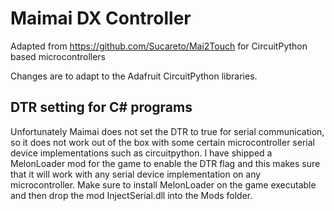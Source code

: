 # Maimai DX Controller
Adapted from https://github.com/Sucareto/Mai2Touch for CircuitPython based microcontrollers

Changes are to adapt to the Adafruit CircuitPython libraries.

## DTR setting for C# programs
Unfortunately Maimai does not set the DTR to true for serial communication, so it does not work out of the box with some certain microcontroller serial device implementations such as circuitpython. I have shipped a MelonLoader mod for the game to enable the DTR flag and this makes sure that it will work with any serial device implementation on any microcontroller. Make sure to install MelonLoader on the game executable and then drop the mod InjectSerial.dll into the Mods folder.
